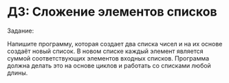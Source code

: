 # ДЗ: Сложение элементов списков

Задание:

Напишите программу, которая создает два списка чисел и на их основе создаёт новый список. В новом списке каждый элемент является суммой соответствующих элементов входных списков. Программа должна делать это на основе циклов и работать со списками любой длины.
